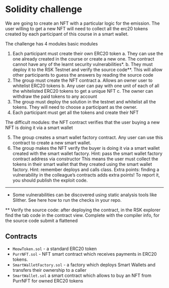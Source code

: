 # Solidity challenge

We are going to create an NFT with a particular logic for the emission. The user willing to get
a new NFT will need to collect all the erc20 tokens created by each participant of this course
in a smart wallet.

The challenge has 4 modules basic modules
1. Each participant must create their own ERC20 token
  a. They can use the one already created in the course or create a new one. The
  contract cannot have any of the learnt security vulnerabilities*.
  b. They must deploy it to the RSK Testnet and verify the source code**. This will
  allow other participants to guess the answers by reading the source code
2. The group must create the NFT contract
  a. Allows an owner user to whitelist ERC20 tokens
  b. Any user can pay with one unit of each of all the whitelisted ERC20 tokens to
  get a unique NFT
  c. The owner can withdraw the paid tokens to any account
3. The group must deploy the solution in the testnet and whitelist all the tokens. They
will need to choose a participant as the owner.
4. Each participant must get all the tokens and create their NFT

The difficult modules: the NFT contract verifies that the user buying a new NFT is doing it via
a smart wallet

5. The group creates a smart wallet factory contract. Any user can use this contract to
create a new smart wallet.
6. The group makes the NFT verify the buyer is doing it via a smart wallet created with
the smart wallet factory. Hint: pass the smart wallet factory contract address via
constructor
This means the user must collect the tokens in their smart wallet that they created using the
smart wallet factory. Hint: remember deploys and calls class.
Extra points: finding a vulnerability in the colleague’s contracts adds extra points! To report it,
you should publish the exploit code.

 ------
* Some vulnerabilities can be discovered using static analysis tools like Slither. See here
how to run the checks in your repo.

** Verify the source code: after deploying the contract, in the RSK explorer find the tab code
in the contract view. Complete with the compiler info, for the source code submit a flattened

## Contracts
- `MeowToken.sol` - a standard ERC20 token
- `PurrNFT.sol` - NFT smart contract which receives payments in ERC20 tokens.
- `SmartWalletFactory.sol` - a factory which deploys Smart Wallets and transfers their ownership to a caller
- `SmartWallet.sol` a smart contract which allows to buy an NFT from PurrNFT for owned ERC20 tokens